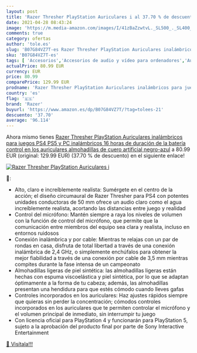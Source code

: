 ```yaml
---
layout: post
title: 'Razer Thresher PlayStation Auriculares i al 37.70 % de descuento'
date: 2021-04-28 08:43:24
image: 'https://m.media-amazon.com/images/I/41zBaZzwtvL._SL500_._SL400_.jpg'
comments: true
category: ofertas
author: 'tole.es'
slug: 'B07G84VZ7T-es Razer Thresher PlayStation Auriculares inalámbricos para...'
sku: 'B07G84VZ7T-es'
tags: [ 'Accesorios','Accesorios de audio y vídeo para ordenadores','Auriculares con micrófonos','Informática','playstation','ps4','ps5','razer', ]
actualPrice: 80.99 EUR
currency: EUR
price: 80.99
comparePrice: 129.99 EUR
prodname: 'Razer Thresher PlayStation Auriculares inalámbricos para juegos  PS4  PS5 y PC  inalámbricos 16 horas de duración de la batería control en los auriculares almohadillas de cuero artificial negro-azul'
country: 'es'
flag: '🇪🇸'
brand: 'Razer'
buyurl: 'https://www.amazon.es/dp/B07G84VZ7T/?tag=tolees-21'
descuento: '37.70'
average: '96.114'
---
```


Ahora mismo tienes [Razer Thresher PlayStation Auriculares inalámbricos para juegos  PS4  PS5 y PC  inalámbricos 16 horas de duración de la batería control en los auriculares almohadillas de cuero artificial negro-azul](https://www.amazon.es/dp/B07G84VZ7T/?tag=tolees-21) a 80.99 EUR (original: 129.99 EUR) (37.70 %  de descuento) en el siguiente enlace!

[![Razer Thresher PlayStation Auriculares i](https://m.media-amazon.com/images/I/41zBaZzwtvL._SL500_._SL400_.jpg)](https://www.amazon.es/dp/B07G84VZ7T/?tag=tolees-21)

🔎:

- Alto, claro e increíblemente realista: Sumérgete en el centro de la acción; el diseño circumaural de Razer Thresher para PS4 con potentes unidades conductoras de 50 mm ofrece un audio claro como el agua increíblemente realista, acortando las distancias entre juego y realidad
- Control del micrófono: Mantén siempre a raya los niveles de volumen con la función de control del micrófono, que permite que la comunicación entre miembros del equipo sea clara y realista, incluso en entornos ruidosos
- Conexión inalámbrica y por cable: Mientras te relajas con un par de rondas en casa, disfruta de total libertad a través de una conexión inalámbrica de 2,4 GHz, o simplemente enchúfalos para obtener la mejor fiabilidad a través de una conexión por cable de 3,5 mm mientras compites durante la fase intensa de un campeonato
- Almohadillas ligeras de piel sintética: las almohadillas ligeras están hechas con espuma viscoelástica y piel sintética, por lo que se adaptan óptimamente a la forma de tu cabeza; además, las almohadillas presentan una hendidura para que estés cómodo cuando lleves gafas
- Controles incorporados en los auriculares: Haz ajustes rápidos siempre que quieras sin perder la concentración; cómodos controles incorporados en los auriculares que te permiten controlar el micrófono y el volumen principal de inmediato, sin interrumpir tu juego
- Con licencia oficial para PlayStation 4 y funcionarán para PlayStation 5, sujeto a la aprobación del producto final por parte de Sony Interactive Entertainment

[🛒 Visítala!!!](https://www.amazon.es/dp/B07G84VZ7T/?tag=tolees-21)
